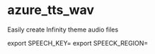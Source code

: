 # azure_tts_wav
Easily create Infinity theme audio files

export SPEECH_KEY=<your speeck key from Azure>
export SPEECK_REGION=<azure region where TTS is configured>

